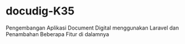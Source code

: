 # docudig-K35
Pengembangan Aplikasi Document Digital menggunakan Laravel dan Penambahan Beberapa Fitur di dalamnya

